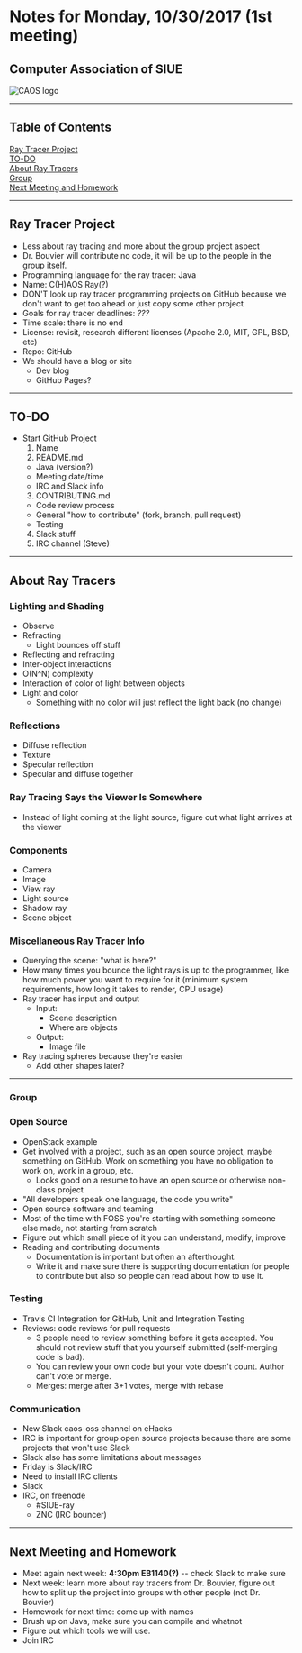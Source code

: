 # Notes for Monday, 10/30/2017 (1st meeting)

## Computer Association of SIUE  
![CAOS logo](http://caos.cs.siue.edu/wp-content/uploads/2013/08/pixelFree.png "CAOS logo")

---

## Table of Contents
[Ray Tracer Project](#ray-tracer-project)  
[TO-DO](#to-do)  
[About Ray Tracers](#about-ray-tracers)  
[Group](#group)  
[Next Meeting and Homework](#next-meeting-and-homework)  

---

## Ray Tracer Project
* Less about ray tracing and more about the group project aspect
* Dr. Bouvier will contribute no code, it will be up to the people in the group itself.
* Programming language for the ray tracer: Java
* Name: C(H)AOS Ray(?)
* DON'T look up ray tracer programming projects on GitHub because we don't want to get too ahead or just copy some other project
* Goals for ray tracer deadlines: *???*
* Time scale: there is no end
* License: revisit, research different licenses (Apache 2.0, MIT, GPL, BSD, etc)
* Repo: GitHub
* We should have a blog or site
  * Dev blog
  * GitHub Pages?

---

## TO-DO
  * Start GitHub Project
    1. Name
    2. README.md
      * Java (version?)
      * Meeting date/time
      * IRC and Slack info
    3. CONTRIBUTING.md
      * Code review process
      * General "how to contribute" (fork, branch, pull request)
      * Testing
    4. Slack stuff
    5. IRC channel (Steve)

---

## About Ray Tracers

### Lighting and Shading
  * Observe
  * Refracting
    * Light bounces off stuff
  * Reflecting and refracting
  * Inter-object interactions
  * O(N^N) complexity
  * Interaction of color of light between objects
  * Light and color
    * Something with no color will just reflect the light back (no change)

### Reflections
  * Diffuse reflection
  * Texture
  * Specular reflection
  * Specular and diffuse together

### Ray Tracing Says the Viewer Is Somewhere
  * Instead of light coming at the light source, figure out what light arrives at the viewer

### Components
  * Camera
  * Image
  * View ray
  * Light source
  * Shadow ray
  * Scene object

### Miscellaneous Ray Tracer Info
  * Querying the scene: "what is here?"
  * How many times you bounce the light rays is up to the programmer, like how much power you want to require for it (minimum system requirements, how long it takes to render, CPU usage)
  * Ray tracer has input and output
      * Input:
        * Scene description
        * Where are objects
      * Output:
        * Image file
  * Ray tracing spheres because they're easier
    * Add other shapes later?

---

### Group

### Open Source
* OpenStack example
* Get involved with a project, such as an open source project, maybe something on GitHub. Work on something you have no obligation to work on, work in a group, etc.
  * Looks good on a resume to have an open source or otherwise non-class project
* "All developers speak one language, the code you write"
* Open source software and teaming
* Most of the time with FOSS you're starting with something someone else made, not starting from scratch
* Figure out which small piece of it you can understand, modify, improve
* Reading and contributing documents
  * Documentation is important but often an afterthought.
  * Write it and make sure there is supporting documentation for people to contribute but also so people can read about how to use it.

### Testing
* Travis CI Integration for GitHub, Unit and Integration Testing
* Reviews: code reviews for pull requests
  * 3 people need to review something before it gets accepted. You should not review stuff that you yourself submitted (self-merging code is bad).
  * You can review your own code but your vote doesn't count. Author can't vote or merge.
  * Merges: merge after 3+1 votes, merge with rebase

### Communication
* New Slack caos-oss channel on eHacks
* IRC is important for group open source projects because there are some projects that won't use Slack
* Slack also has some limitations about messages
* Friday is Slack/IRC
* Need to install IRC clients
* Slack
* IRC, on freenode
  * #SIUE-ray
  * ZNC (IRC bouncer)

---

## Next Meeting and Homework
* Meet again next week: **4:30pm EB1140(?)** -- check Slack to make sure
* Next week: learn more about ray tracers from Dr. Bouvier, figure out how to split up the project into groups with other people (not Dr. Bouvier)
* Homework for next time: come up with names
* Brush up on Java, make sure you can compile and whatnot
* Figure out which tools we will use.
* Join IRC
